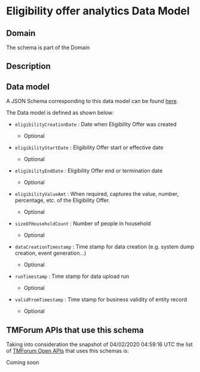 # Eligibility offer analytics Data Model

## Domain

The  schema is part of the  Domain

## Description



## Data model

A JSON Schema corresponding to this data model can be found
[here](https://github.com/tmforum-rand/schemas/blob/candidates/Analytics/EligibilityOfferAnalytics.schema.json).

The Data model is defined as shown below:

- `eligibilityCreationDate` : Date when Eligibility Offer was created

  - Optional


- `eligibilityStartDate` : Eligibility Offer start or effective date

  - Optional


- `eligibilityEndDate` : Eligibility Offer end or termination date

  - Optional


- `eligibilityValueAmt` : When required, captures the value, number, percentage, etc. of the Eligibility Offer.

  - Optional


- `sizeOfHouseholdCount` : Number of people in household

  - Optional


- `dataCreationTimestamp` : Time stamp for data creation (e.g. system dump creation, event generation…)

  - Optional


- `runTimestamp` : Time stamp for data upload run

  - Optional


- `validFromTimestamp` : Time stamp for business validity of entity record

  - Optional






## TMForum APIs that use this schema

Taking into consideration the snapshot of 04/02/2020 04:59:16 UTC the list of [TMForum Open APIs](https://www.tmforum.org/open-apis/) that uses this schemas is:

Coming soon